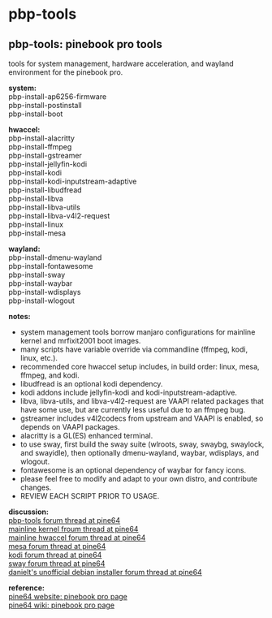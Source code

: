 # pbp-tools

## pbp-tools: pinebook pro tools 

tools for system management, hardware acceleration, and wayland environment for the pinebook pro.

**system:**<br>
pbp-install-ap6256-firmware<br>
pbp-install-postinstall<br>
pbp-install-boot<br>

**hwaccel:**<br>
pbp-install-alacritty<br>
pbp-install-ffmpeg<br>
pbp-install-gstreamer<br>
pbp-install-jellyfin-kodi<br>
pbp-install-kodi<br>
pbp-install-kodi-inputstream-adaptive<br>
pbp-install-libudfread<br>
pbp-install-libva<br>
pbp-install-libva-utils<br>
pbp-install-libva-v4l2-request<br>
pbp-install-linux<br>
pbp-install-mesa<br>

**wayland:**<br>
pbp-install-dmenu-wayland<br>
pbp-install-fontawesome<br>
pbp-install-sway<br>
pbp-install-waybar<br>
pbp-install-wdisplays<br>
pbp-install-wlogout<br>

**notes:**<br>
* system management tools borrow manjaro configurations for mainline kernel and mrfixit2001 boot images.<br>
* many scripts have variable override via commandline (ffmpeg, kodi, linux, etc.).<br>
* recommended core hwaccel setup includes, in build order: linux, mesa, ffmpeg, and kodi.<br>
* libudfread is an optional kodi dependency.<br>
* kodi addons include jellyfin-kodi and kodi-inputstream-adaptive.<br>
* libva, libva-utils, and libva-v4l2-request are VAAPI related packages that have some use, but are currently less useful due to an ffmpeg bug.<br>
* gstreamer includes v4l2codecs from upstream and VAAPI is enabled, so depends on VAAPI packages.<br>
* alacritty is a GL(ES) enhanced terminal.<br>
* to use sway, first build the sway suite (wlroots, sway, swaybg, swaylock, and swayidle), then optionally dmenu-wayland, waybar, wdisplays, and wlogout.<br>
* fontawesome is an optional dependency of waybar for fancy icons.<br>
* please feel free to modify and adapt to your own distro, and contribute changes.<br>
* REVIEW EACH SCRIPT PRIOR TO USAGE.<br>

**discussion:**<br>
[pbp-tools forum thread at pine64](https://forum.pine64.org/showthread.php?tid=10190)<br>
[mainline kernel froum thread at pine64](https://forum.pine64.org/showthread.php?tid=8968)<br>
[mainline hwaccel forum thread at pine64](https://forum.pine64.org/showthread.php?tid=9171)<br>
[mesa forum thread at pine64](https://forum.pine64.org/showthread.php?tid=8953)<br>
[kodi forum thread at pine64](https://forum.pine64.org/showthread.php?tid=9877)<br>
[sway forum thread at pine64](https://forum.pine64.org/showthread.php?tid=9036)<br>
[danielt's unofficial debian installer forum thread at pine64](https://forum.pine64.org/showthread.php?tid=8487)<br>

**reference:**<br>
[pine64 website: pinebook pro page](https://www.pine64.org/pinebook-pro/)<br>
[pine64 wiki: pinebook pro page](https://wiki.pine64.org/index.php/Pinebook_Pro)<br>

